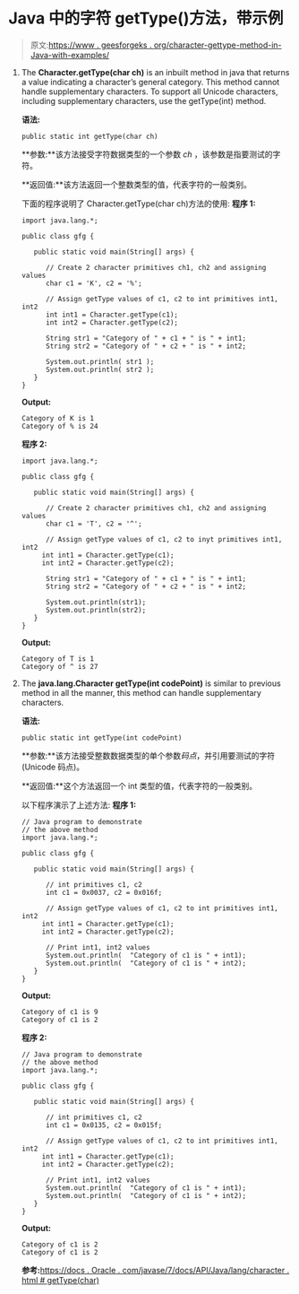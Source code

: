 # Java 中的字符 getType()方法，带示例

> 原文:[https://www . geesforgeks . org/character-gettype-method-in-Java-with-examples/](https://www.geeksforgeeks.org/character-gettype-method-in-java-with-examples/)

1.  The **Character.getType(char ch)** is an inbuilt method in java that returns a value indicating a character’s general category. This method cannot handle supplementary characters. To support all Unicode characters, including supplementary characters, use the getType(int) method.

    **语法:**

    ```
    public static int getType(char ch)
    ```

    **参数:**该方法接受字符数据类型的一个参数 *ch* ，该参数是指要测试的字符。

    **返回值:**该方法返回一个整数类型的值，代表字符的一般类别。

    下面的程序说明了 Character.getType(char ch)方法的使用:
    **程序 1:**

    ```
    import java.lang.*;

    public class gfg {

       public static void main(String[] args) {

          // Create 2 character primitives ch1, ch2 and assigning values
          char c1 = 'K', c2 = '%';

          // Assign getType values of c1, c2 to int primitives int1, int2
          int int1 = Character.getType(c1);
          int int2 = Character.getType(c2);

          String str1 = "Category of " + c1 + " is " + int1;
          String str2 = "Category of " + c2 + " is " + int2;

          System.out.println( str1 );
          System.out.println( str2 );
       }
    }
    ```

    **Output:**

    ```
    Category of K is 1
    Category of % is 24

    ```

    **程序 2:**

    ```
    import java.lang.*;

    public class gfg {

       public static void main(String[] args) {

          // Create 2 character primitives ch1, ch2 and assigning values
          char c1 = 'T', c2 = '^';

          // Assign getType values of c1, c2 to inyt primitives int1, int2
         int int1 = Character.getType(c1);
         int int2 = Character.getType(c2);

          String str1 = "Category of " + c1 + " is " + int1;
          String str2 = "Category of " + c2 + " is " + int2;

          System.out.println(str1);
          System.out.println(str2);
       }
    }
    ```

    **Output:**

    ```
    Category of T is 1
    Category of ^ is 27

    ```

2.  The **java.lang.Character getType(int codePoint)** is similar to previous method in all the manner, this method can handle supplementary characters.

    **语法:**

    ```
    public static int getType(int codePoint)

    ```

    **参数:**该方法接受整数数据类型的单个参数*码点*，并引用要测试的字符(Unicode 码点)。

    **返回值:**这个方法返回一个 int 类型的值，代表字符的一般类别。

    以下程序演示了上述方法:
    **程序 1:**

    ```
    // Java program to demonstrate
    // the above method
    import java.lang.*;

    public class gfg {

       public static void main(String[] args) {

          // int primitives c1, c2
          int c1 = 0x0037, c2 = 0x016f;

          // Assign getType values of c1, c2 to int primitives int1, int2
         int int1 = Character.getType(c1);
         int int2 = Character.getType(c2);

          // Print int1, int2 values
          System.out.println(  "Category of c1 is " + int1);
          System.out.println(  "Category of c1 is " + int2);
       }
    }
    ```

    **Output:**

    ```
    Category of c1 is 9
    Category of c1 is 2

    ```

    **程序 2:**

    ```
    // Java program to demonstrate
    // the above method
    import java.lang.*;

    public class gfg {

       public static void main(String[] args) {

          // int primitives c1, c2
          int c1 = 0x0135, c2 = 0x015f;

          // Assign getType values of c1, c2 to int primitives int1, int2
         int int1 = Character.getType(c1);
         int int2 = Character.getType(c2);

          // Print int1, int2 values
          System.out.println(  "Category of c1 is " + int1);
          System.out.println(  "Category of c1 is " + int2);
       }
    }
    ```

    **Output:**

    ```
    Category of c1 is 2
    Category of c1 is 2

    ```

    **参考:**[https://docs . Oracle . com/javase/7/docs/API/Java/lang/character . html # getType(char)](https://docs.oracle.com/javase/7/docs/api/java/lang/Character.html#getType(char))
